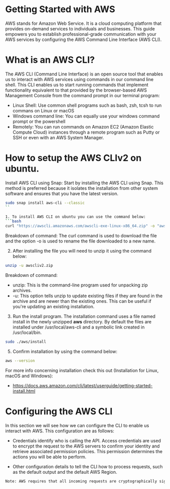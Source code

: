 # Getting Started with AWS

AWS stands for Amazon Web Service. It is a cloud computing platform that provides on-demand services to individuals and businesses. This guide empowers you to establish professional-grade communication with your AWS services by configuring the AWS Command Line Interface (AWS CLI).  

# What is an AWS CLI?

The AWS CLI (Command Line Interface) is an open source tool that enables us to interact with AWS services using commands in our command line shell. This CLI enables us to start running commands that implement functionality equivalent to that provided by the browser-based AWS Management Console from the command prompt in our terminal program:

- Linux Shell: Use common shell programs such as bash, zsh, tcsh to run commans on Linux or macOS
- Windows command line: You can equally use your windows command prompt or the powershell
- Remotely: You can run commands on Amazon EC2 (Amazon Elastic Compute Cloud) instances through a remote program such as Putty or SSH or even with an AWS System Manager.

# How to setup the AWS CLIv2 on ubuntu.
Install AWS CLI using Snap: Start by installing the AWS CLI using Snap. This method is preferred because it isolates the installation from other system software and ensures that you have the latest version.
```bash
sudo snap install aws-cli --classic
``

1. To install AWS CLI on ubuntu you can use the command below:
```bash
curl "https://awscli.amazonaws.com/awscli-exe-linux-x86_64.zip" -o "awscliv2.zip"
```

Breakdown of command: The curl command is used to download the file and the option -o is used to rename the file downloaded to a new name.

2. After installing the file you will need to unzip it using the command below:
```bash
unzip -u awscliv2.zip
```

Breakdown of command:

- unzip: This is the command-line program used for unpacking zip archives.
- -u: This option tells unzip to update existing files if they are found in the archive and are newer than the existing ones. This can be useful if you're updating an existing installation.

3. Run the install program. The installation command uses a file named install in the newly unzipped <b>aws</b> directory. By default the files are installed under /usr/local/aws-cli and a symbolic link created in /usr/local/bin. 

```bash
sudo ./aws/install
```

5. Confirm installation by using the command below:
```bash
aws --version
```

For more info concerning installation check this out (Installation for Linux, macOS and Windows): 

- https://docs.aws.amazon.com/cli/latest/userguide/getting-started-install.html


# Configuring the AWS CLI

In this section we will see how we can configure the CLI to enable us interact with AWS. This configuration are as follows:

- Credentials identify who is calling the API. Access credentials are used to encrypt the request to the AWS servers to confirm your identity and retrieve associated permission policies. This permission determines the actions you will be able to perform.

- Other configuration details to tell the CLI how to process requests, such as the default output and the default AWS Region.


```bash
Note: AWS requires that all incoming requests are cryptographically signed. The AWS CLI does this for you. The "signature" includes a date/time stamp. Therefore, you must ensure that your computer's date and time are set correctly. If you don't, and the date/time in the signature is too far off of the date/time recognized by the AWS service, AWS rejects the request.
```

